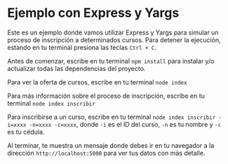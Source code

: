 # Ejemplo con Express y Yargs

Este es un ejemplo donde vamos utilizar Express y Yargs para simular un proceso de inscripción a determinados cursos.
Para detener la ejecución, estando en tu terminal presiona las teclas `Ctrl + C`.

Antes de comenzar, escribe en tu terminal `npm install` para instalar y/o actualizar todas las dependencias del proyecto.

Para ver la oferta de cursos, escribe en tu terminal `node index`

Para más información sobre el proceso de inscripción, escribe en tu terminal `node index inscribir`

Para inscribirse a un curso, escribe en tu terminal `node index inscribir -i=xxxx -n=xxxx -c=xxxx`, donde `-i` es el ID del curso,
`-n` es tu nombre y `-c` es tu cédula.

Al terminar, te muestra un mensaje donde debes ir en tu navegador a la dirección `http://localhost:5000` para ver tus datos con más detalle.
